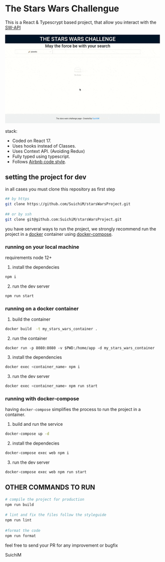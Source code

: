 # The Stars Wars Challengue

This is a React & Typescrypt based project, that allow you interact with the [SW-API](https://swapi.dev/)

![](wiki/img/index.gif)

stack:

- Coded on React 17.
- Uses hooks instead of Classes.
- Uses Context API. (Avoiding Redux)
- Fully typed using typescript.
- Follows [Airbnb code style](https://github.com/airbnb/javascript).

## setting the project for dev

in all cases you must clone this repository as first step

```sh
## by https
git clone https://github.com/SuichiM/starsWarsProject.git

## or by ssh
git clone git@github.com:SuichiM/starsWarsProject.git
```

you have serveral ways to run the project, we strongly recommend run the project in a [docker](https://www.docker.com/) container using [docker-compose](https://docs.docker.com/compose/install/).

### running on your local machine

requirements node 12+

1. install the dependecies

```sh
npm i
```

2. run the dev server

```sh
npm run start
```

### running on a docker container

1. build the container

```sh
docker build  -t my_stars_wars_container .
```

2. run the container

```
docker run -p 8080:8080 -v $PWD:/home/app -d my_stars_wars_container
```

3. install the dependencies

```sh
docker exec <container_name> npm i
```

3. run the dev server

```sh
docker exec <container_name> npm run start
```

### running with docker-compose

having `docker-compose` simplifies the process to run the project in a container.

1. build and run the service

```sh
docker-compose up -d
```

2. install the dependecies

```sh
docker-compose exec web npm i
```

3. run the dev server

```sh
docker-compose exec web npm run start
```

## OTHER COMMANDS TO RUN

```sh
# compile the project for production
npm run build

# lint and fix the files follow the styleguide
npm run lint

#format the code
npm run format
```

feel free to send your PR for any improvement or bugfix

SuichiM
